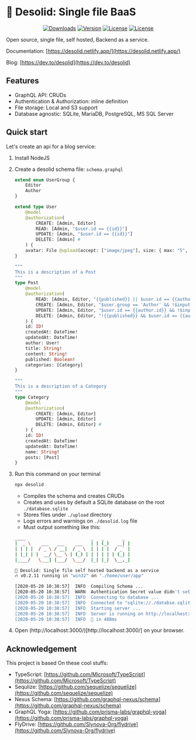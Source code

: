 # 🤖 Desolid: Single file BaaS

<p align="center">
  <a href="https://npmcharts.com/compare/desolid?minimal=true"><img src="https://img.shields.io/npm/dm/desolid.svg" alt="Downloads"></a>
  <a href="https://www.npmjs.com/package/desolid"><img src="https://img.shields.io/npm/v/desolid.svg" alt="Version"></a>  
  <a href="https://github.com/vuejs/desolid/blob/master/LICENSE"><img src="https://img.shields.io/npm/l/desolid.svg" alt="License"></a>
  <a href="https://app.netlify.com/sites/desolid/deploys"><img src="https://api.netlify.com/api/v1/badges/e07ea82e-df51-4658-9897-64b95719bafd/deploy-status" alt="License"></a>
</p>

Open source, single file, self hosted, Backend as a service.

Documentation: [https://desolid.netlify.app/](https://desolid.netlify.app/)

Blog: [https://dev.to/desolid](https://dev.to/desolid)

## Features

-   GraphQL API: CRUDs
-   Authentication & Authorization: inline definition
-   File storage: Local and S3 support
-   Database agnostic: SQLite, MariaDB, PostgreSQL, MS SQL Server

## Quick start

Let's create an api for a blog service:

1. Install NodeJS
2. Create a desolid schema file: `schema.graphql`

    ```graphql
    extend enum UserGroup {
        Editor
        Author
    }

    extend type User
        @model
        @authorization(
            CREATE: [Admin, Editor]
            READ: [Admin, "$user.id == {{id}}"]
            UPDATE: [Admin, "$user.id == {{id}}"]
            DELETE: [Admin] #
        ) {
        avatar: File @upload(accept: ["image/jpeg"], size: { max: "5", min: "0.1" })
    }

    """
    This is a description of a Post
    """
    type Post
        @model
        @authorization(
            READ: [Admin, Editor, "{{published}} || $user.id == {{author.id}}"]
            CREATE: [Admin, Editor, "$user.group == 'Author' && !$input.published"]
            UPDATE: [Admin, Editor, "$user.id == {{author.id}} && !$input.published"]
            DELETE: [Admin, Editor, "!{{published}} && $user.id == {{author.id}}"] #
        ) {
        id: ID!
        createdAt: DateTime!
        updatedAt: DateTime!
        author: User!
        title: String!
        content: String!
        published: Boolean!
        categories: [Category]
    }

    """
    This is a description of a Category
    """
    type Category
        @model
        @authorization(
            CREATE: [Admin, Editor]
            UPDATE: [Admin, Editor]
            DELETE: [Admin, Editor] #
        ) {
        id: ID!
        createdAt: DateTime!
        updatedAt: DateTime!
        name: String!
        posts: [Post]
    }
    ```

3. Run this command on your terminal

    ```bash
    npx desolid
    ```

    - Compiles the schema and creates CRUDs
    - Creates and uses by default a SQLite database on the root `./database.sqlite`
    - Stores files under `./upload` directory
    - Logs errors and warnings on `./desolid.log` file
    - Must output something like this:

    ```bash
    ____                         _   _       _
    |  _ \    ___   ___    ___   | | (_)   __| |
    | | | |  / _ \ / __|  / _ \  | | | |  / _` |
    | |_| | |  __/ \__ \ | (_) | | | | | | (_| |
    |____/   \___| |___/  \___/  |_| |_|  \__,_|

    🤖 Desolid: Single file self hosted backend as a service
    🔥 v0.2.11 running in "win32" on "./home/user/app"

    [2020-05-20 10:38:57]  INFO  Compiling Schema ...
    [2020-05-20 10:38:57]  WARN  Authentication Secret value didn't set into configuration file. the genrated JWT tokens will expire on every restart.
    [2020-05-20 10:38:57]  INFO  Connecting to database ...
    [2020-05-20 10:38:57]  INFO  Connected to "sqlite://./databse.sqlite"
    [2020-05-20 10:38:57]  INFO  Starting server ...
    [2020-05-20 10:38:57]  INFO  Server is running on http://localhost:3000
    [2020-05-20 10:38:57]  INFO  🚀 in 488ms
    ```

4. Open (http://localhost:3000/)[http://localhost:3000/] on your browser.

## Acknowledgement

This project is based On these cool stuffs:

-   TypeScript: [https://github.com/Microsoft/TypeScript](https://github.com/Microsoft/TypeScript)
-   Sequlize: [https://github.com/sequelize/sequelize](https://github.com/sequelize/sequelize)
-   Nexus Schema: [https://github.com/graphql-nexus/schema](https://github.com/graphql-nexus/schema)
-   GraphQL Yoga: [https://github.com/prisma-labs/graphql-yoga](https://github.com/prisma-labs/graphql-yoga)
-   FlyDrive: [https://github.com/Slynova-Org/flydrive](https://github.com/Slynova-Org/flydrive)

